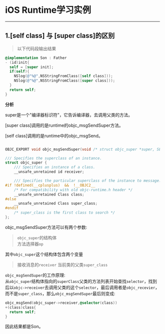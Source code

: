 # iOS Runtime学习实例
---

## 1.[self class] 与 [super class]的区别

> 以下代码段输出结果

``` Objective-C
@implementation Son : Father
- (id)init{
  self = [super init];
  if(self){
    NSlog(@"%@",NSStringFromClass([self class]));
    NSlog(@"%@",NSStringFromClass([super class]));
  }
  return self;
}
```

**分析**

super是一个"编译器标识符"，它告诉编译器，去调用父类的方法。

[super class]调用的是runtime的objc_msgSendSuper方法。

[self class]调用的是runtime中的objc_msgSend。

``` Objective-C

OBJC_EXPORT void objc_msgSendSuper(void /* struct objc_super *super, SEL op, ... */ )

/// Specifies the superclass of an instance.
struct objc_super {
    /// Specifies an instance of a class.
    __unsafe_unretained id receiver;

    /// Specifies the particular superclass of the instance to message.
#if !defined(__cplusplus)  &&  !__OBJC2__
    /* For compatibility with old objc-runtime.h header */
    __unsafe_unretained Class class;
#else
    __unsafe_unretained Class super_class;
#endif
    /* super_class is the first class to search */
};

```

objc_msgSendSuper方法可以有两个参数:
> `objc_super`的结构体  
> 方法选择器`op`  

其中`objc_super`这个结构体包含两个变量
> 接收消息的`receiver`
> 当前类的父类`super_class`  

`objc_msgSendSuper`的工作原理:  
从`objc_super`结构体指向的`superClass`父类的方法列表开始查找`selector`，找到后以`objc->receiver`去调用父类的这个`selector`，最后调用者是`objc_recevier`，而不是`super_class`，那么`objc_msgSendSuper`最后则变成:  
```Objective-C
objc_msgSend(objc_super->receiver,@selector(class))
+(class)class{
  return self;
}
```
因此结果都是Son。
